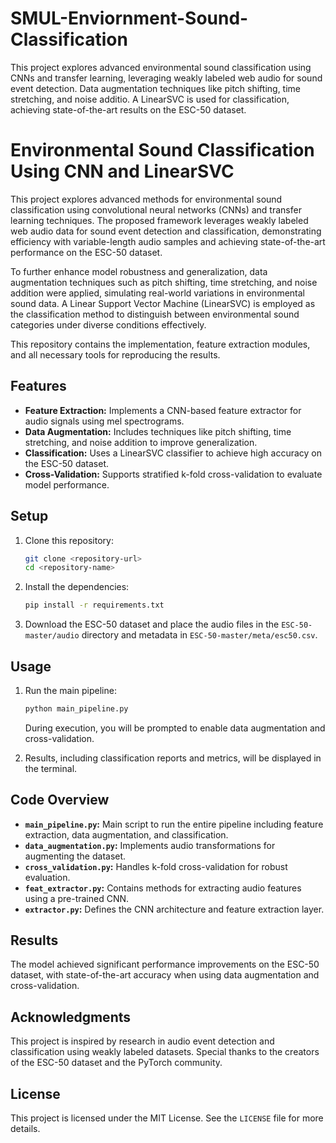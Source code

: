 # SMUL-Enviornment-Sound-Classification
This project explores advanced environmental sound classification using CNNs and transfer learning, leveraging weakly labeled web audio for sound event detection. Data augmentation techniques like pitch shifting, time stretching, and noise additio. A LinearSVC is used for classification, achieving state-of-the-art results on the ESC-50 dataset.
# Environmental Sound Classification Using CNN and LinearSVC

This project explores advanced methods for environmental sound classification using convolutional neural networks (CNNs) and transfer learning techniques. The proposed framework leverages weakly labeled web audio data for sound event detection and classification, demonstrating efficiency with variable-length audio samples and achieving state-of-the-art performance on the ESC-50 dataset. 

To further enhance model robustness and generalization, data augmentation techniques such as pitch shifting, time stretching, and noise addition were applied, simulating real-world variations in environmental sound data. A Linear Support Vector Machine (LinearSVC) is employed as the classification method to distinguish between environmental sound categories under diverse conditions effectively.

This repository contains the implementation, feature extraction modules, and all necessary tools for reproducing the results.

## Features
- **Feature Extraction:** Implements a CNN-based feature extractor for audio signals using mel spectrograms.
- **Data Augmentation:** Includes techniques like pitch shifting, time stretching, and noise addition to improve generalization.
- **Classification:** Uses a LinearSVC classifier to achieve high accuracy on the ESC-50 dataset.
- **Cross-Validation:** Supports stratified k-fold cross-validation to evaluate model performance.

## Setup

1. Clone this repository:
   ```bash
   git clone <repository-url>
   cd <repository-name>
   ```

2. Install the dependencies:
   ```bash
   pip install -r requirements.txt
   ```

3. Download the ESC-50 dataset and place the audio files in the `ESC-50-master/audio` directory and metadata in `ESC-50-master/meta/esc50.csv`.

## Usage

1. Run the main pipeline:
   ```bash
   python main_pipeline.py
   ```
   During execution, you will be prompted to enable data augmentation and cross-validation.

2. Results, including classification reports and metrics, will be displayed in the terminal.

## Code Overview

- **`main_pipeline.py`:** Main script to run the entire pipeline including feature extraction, data augmentation, and classification.
- **`data_augmentation.py`:** Implements audio transformations for augmenting the dataset.
- **`cross_validation.py`:** Handles k-fold cross-validation for robust evaluation.
- **`feat_extractor.py`:** Contains methods for extracting audio features using a pre-trained CNN.
- **`extractor.py`:** Defines the CNN architecture and feature extraction layer.

## Results
The model achieved significant performance improvements on the ESC-50 dataset, with state-of-the-art accuracy when using data augmentation and cross-validation.

## Acknowledgments
This project is inspired by research in audio event detection and classification using weakly labeled datasets. Special thanks to the creators of the ESC-50 dataset and the PyTorch community.

## License
This project is licensed under the MIT License. See the `LICENSE` file for more details.

